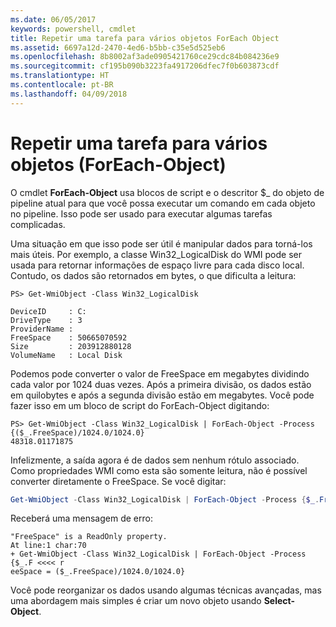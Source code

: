 ```yaml
---
ms.date: 06/05/2017
keywords: powershell, cmdlet
title: Repetir uma tarefa para vários objetos ForEach Object
ms.assetid: 6697a12d-2470-4ed6-b5bb-c35e5d525eb6
ms.openlocfilehash: 8b8002af3ade0905421760ce29cdc84b084236e9
ms.sourcegitcommit: cf195b090b3223fa4917206dfec7f0b603873cdf
ms.translationtype: HT
ms.contentlocale: pt-BR
ms.lasthandoff: 04/09/2018
---
```

# <a name="repeating-a-task-for-multiple-objects-foreach-object"></a>Repetir uma tarefa para vários objetos (ForEach-Object)

O cmdlet **ForEach-Object** usa blocos de script e o descritor $_ do objeto de pipeline atual para que você possa executar um comando em cada objeto no pipeline. Isso pode ser usado para executar algumas tarefas complicadas.

Uma situação em que isso pode ser útil é manipular dados para torná-los mais úteis. Por exemplo, a classe Win32_LogicalDisk do WMI pode ser usada para retornar informações de espaço livre para cada disco local. Contudo, os dados são retornados em bytes, o que dificulta a leitura:

```
PS> Get-WmiObject -Class Win32_LogicalDisk

DeviceID     : C:
DriveType    : 3
ProviderName :
FreeSpace    : 50665070592
Size         : 203912880128
VolumeName   : Local Disk
```

Podemos pode converter o valor de FreeSpace em megabytes dividindo cada valor por 1024 duas vezes. Após a primeira divisão, os dados estão em quilobytes e após a segunda divisão estão em megabytes. Você pode fazer isso em um bloco de script do ForEach-Object digitando:

```
PS> Get-WmiObject -Class Win32_LogicalDisk | ForEach-Object -Process {($_.FreeSpace)/1024.0/1024.0}
48318.01171875
```

Infelizmente, a saída agora é de dados sem nenhum rótulo associado. Como propriedades WMI como esta são somente leitura, não é possível converter diretamente o FreeSpace. Se você digitar:

```powershell
Get-WmiObject -Class Win32_LogicalDisk | ForEach-Object -Process {$_.FreeSpace = ($_.FreeSpace)/1024.0/1024.0}
```

Receberá uma mensagem de erro:

```output
"FreeSpace" is a ReadOnly property.
At line:1 char:70
+ Get-WmiObject -Class Win32_LogicalDisk | ForEach-Object -Process {$_.F <<<< r
eeSpace = ($_.FreeSpace)/1024.0/1024.0}
```

Você pode reorganizar os dados usando algumas técnicas avançadas, mas uma abordagem mais simples é criar um novo objeto usando **Select-Object**.